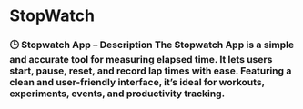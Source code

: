 # StopWatch
### 🕒 Stopwatch App – Description  The **Stopwatch App** is a simple and accurate tool for measuring elapsed time. It lets users **start, pause, reset, and record lap times** with ease. Featuring a clean and user-friendly interface, it’s ideal for workouts, experiments, events, and productivity tracking.
